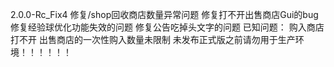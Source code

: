 2.0.0-Rc_Fix4
修复/shop回收商店数量异常问题
修复打不开出售商店Gui的bug
修复经验球优化功能失效的问题
修复公告吃掉头文字的问题
已知问题：
购入商店打不开
出售商店的一次性购入数量未限制
未发布正式版之前请勿用于生产环境！！！！！！

